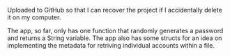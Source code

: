 Uploaded to GitHub so that I can recover the project if I accidentally delete it on my computer.

The app, so far, only has one function that randomly generates a password and returns a String variable. The app also has some structs for an idea on implementing the metadata for retriving individual accounts within a file.
